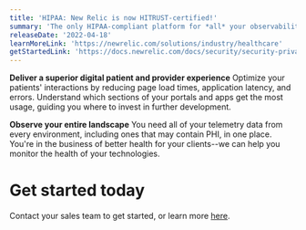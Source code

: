 ```yaml
---
title: 'HIPAA: New Relic is now HITRUST-certified!'
summary: 'The only HIPAA-compliant platform for *all* your observability data'
releaseDate: '2022-04-18'
learnMoreLink: 'https://newrelic.com/solutions/industry/healthcare' 
getStartedLink: 'https://docs.newrelic.com/docs/security/security-privacy/compliance/hipaa-readiness-new-relic/'
---
```


**Deliver a superior digital patient and provider experience** 
Optimize your patients' interactions by reducing page load times, application latency, and errors. Understand which sections of your portals and apps get the most usage, guiding you where to invest in further development.

**Observe your entire landscape**
You need all of your telemetry data from every environment, including ones that may contain PHI, in one place. You're in the business of better health for your clients--we can help you monitor the health of your technologies.

# Get started today
Contact your sales team to get started, or learn more [here](https://docs.newrelic.com/docs/security/security-privacy/compliance/hipaa-readiness-new-relic/).